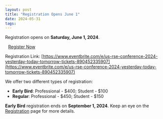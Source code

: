```yaml
---
layout: post
title: "Registration Opens June 1"
date: 2024-05-31
tags:
---
```


Registration opens on **Saturday, June 1, 2024**.

<a type="button" style="margin:auto 10px; -webkit-appearance: none;" class="btn btn-light btn-lg" href="https://www.eventbrite.com/e/us-rse-conference-2024-yesterday-today-tomorrow-tickets-890452335907" target="_blank">
    Register Now
</a>


Registration Link: [https://www.eventbrite.com/e/us-rse-conference-2024-yesterday-today-tomorrow-tickets-890452335907](https://www.eventbrite.com/e/us-rse-conference-2024-yesterday-today-tomorrow-tickets-890452335907)

We offer two different types of registration:

- **Early Bird**: Professional - $400; Student - $100
- **Regular**: Professional - $450; Student - $150

**Early Bird** registration ends on **September 1, 2024**. Keep an eye on the
[Registration](https://us-rse.org/usrse24/attend/register/) page for more details.
